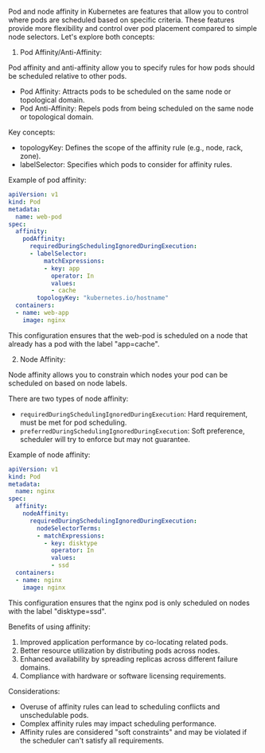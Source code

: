 Pod and node affinity in Kubernetes are features that allow you to control where pods are scheduled based on specific criteria. These features provide more flexibility and control over pod placement compared to simple node selectors. Let's explore both concepts:

1. Pod Affinity/Anti-Affinity:

Pod affinity and anti-affinity allow you to specify rules for how pods should be scheduled relative to other pods.

- Pod Affinity: Attracts pods to be scheduled on the same node or topological domain.
- Pod Anti-Affinity: Repels pods from being scheduled on the same node or topological domain.

Key concepts:
- topologyKey: Defines the scope of the affinity rule (e.g., node, rack, zone).
- labelSelector: Specifies which pods to consider for affinity rules.

Example of pod affinity:

```yaml
apiVersion: v1
kind: Pod
metadata:
  name: web-pod
spec:
  affinity:
    podAffinity:
      requiredDuringSchedulingIgnoredDuringExecution:
      - labelSelector:
          matchExpressions:
          - key: app
            operator: In
            values:
            - cache
        topologyKey: "kubernetes.io/hostname"
  containers:
  - name: web-app
    image: nginx
```

This configuration ensures that the web-pod is scheduled on a node that already has a pod with the label "app=cache".

2. Node Affinity:

Node affinity allows you to constrain which nodes your pod can be scheduled on based on node labels.

There are two types of node affinity:
- `requiredDuringSchedulingIgnoredDuringExecution`: Hard requirement, must be met for pod scheduling.
- `preferredDuringSchedulingIgnoredDuringExecution`: Soft preference, scheduler will try to enforce but may not guarantee.

Example of node affinity:

```yaml
apiVersion: v1
kind: Pod
metadata:
  name: nginx
spec:
  affinity:
    nodeAffinity:
      requiredDuringSchedulingIgnoredDuringExecution:
        nodeSelectorTerms:
        - matchExpressions:
          - key: disktype
            operator: In
            values:
            - ssd
  containers:
  - name: nginx
    image: nginx
```

This configuration ensures that the nginx pod is only scheduled on nodes with the label "disktype=ssd".

Benefits of using affinity:

1. Improved application performance by co-locating related pods.
2. Better resource utilization by distributing pods across nodes.
3. Enhanced availability by spreading replicas across different failure domains.
4. Compliance with hardware or software licensing requirements.

Considerations:

- Overuse of affinity rules can lead to scheduling conflicts and unschedulable pods.
- Complex affinity rules may impact scheduling performance.
- Affinity rules are considered "soft constraints" and may be violated if the scheduler can't satisfy all requirements.

